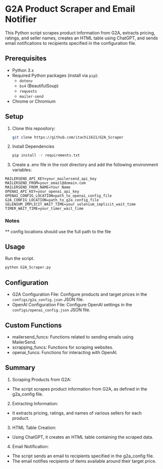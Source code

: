 # G2A Product Scraper and Email Notifier

This Python script scrapes product information from G2A, extracts pricing, ratings, and seller names, creates an HTML table using ChatGPT, and sends email notifications to recipients specified in the configuration file.

## Prerequisites

- Python 3.x
- Required Python packages (install via `pip`):
  - `dotenv`
  - `bs4` (BeautifulSoup)
  - `requests`
  - `mailer-send`
- Chrome or Chromium
## Setup

1. Clone this repository:

   ```bash
   git clone https://github.com/itachi1621/G2A_Scraper

2. Install Dependencies

   ```bash
   pip install -r requirements.txt

3. Create a .env file in the root directory and add the following environment variables: 
  ```plaintext
MAILERSEND_API_KEY=your_mailersend_api_key
MAILERSEND_FROM=your_email@domain.com
MAILERSEND_FROM_NAME=Your Name
OPENAI_API_KEY=your_openai_api_key
OPENAI_CONFIG_LOCATION=path_to_openai_config_file
G2A_CONFIG_LOCATION=path_to_g2a_config_file
SELENIUM_IMPLICIT_WAIT_TIME=your_selenium_implicit_wait_time
TIMER_WAIT_TIME=your_timer_wait_time
```

### Notes
** config locations should use the full path to the file

## Usage
Run the script.
```bash
python G2A_Scraper.py
```
## Configuration
- G2A Configuration File: Configure products and target prices in the `configs/g2a_config.json` JSON file.
- OpenAI Configuration File: Configure OpenAI settings in the `configs/openai_config.json` JSON file.

## Custom Functions
- mailersend_funcs: Functions related to sending emails using MailerSend.
- scrapping_funcs: Functions for scraping websites.
- openai_funcs: Functions for interacting with OpenAI.

## Summary
1. Scraping Products from G2A:
  - The script scrapes product information from G2A, as defined in the g2a_config file.
2. Extracting Information:
  - It extracts pricing, ratings, and names of various sellers for each product.
3. HTML Table Creation:
  - Using ChatGPT, it creates an HTML table containing the scraped data.
4. Email Notification:
  - The script sends an email to recipients specified in the g2a_config file.
  - The email notifies recipients of items available around their target price.



